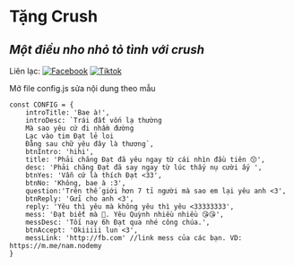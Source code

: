 # Tặng Crush
## _Một điều nho nhỏ tỏ tình với crush_

Liên lạc: 
[![Facebook](https://i.imgur.com/GRqy96ts.jpg)](https://www.facebook.com/nam.nodemy)
[![Tiktok](https://i.imgur.com/Nbfl1E7t.jpg)](https://www.tiktok.com/@manindev)

Mở file config.js sửa nội dung theo mẫu
```
const CONFIG = {
    introTitle: 'Bae à!',
    introDesc: `Trái đất vốn lạ thường
    Mà sao yêu cứ đi nhầm đường
    Lạc vào tim Đạt lẻ loi
    Đằng sau chữ yêu đây là thương`,
    btnIntro: 'hihi',
    title: 'Phải chăng Đạt đã yêu ngay từ cái nhìn đầu tiên 😙',
    desc: 'Phải chăng Đạt đã say ngay từ lúc thấy nụ cười ấy ',
    btnYes: 'Vẫn cứ là thích Đạt <33',
    btnNo: 'Không, bae à :3',
    question:'Trên thế giới hơn 7 tỉ người mà sao em lại yêu anh <3',
    btnReply: 'Gửi cho anh <3',
    reply: 'Yêu thì yêu mà không yêu thì yêu <33333333',
    mess: 'Đạt biết mà 🥰. Yêu Quỳnh nhiều nhiều 😘😘',
    messDesc: 'Tối nay 6h Đạt qua nhé công chúa.',
    btnAccept: 'Okiiiii lun <3',
    messLink: 'http://fb.com' //link mess của các bạn. VD: https://m.me/nam.nodemy
}
```


